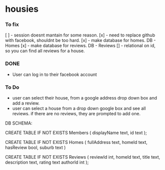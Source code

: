 # housies

### To fix

[ ] - session doesnt mantain for some reason.
[x] - need to replace github with facebook, shouldnt be too hard.
[x] - make database for homes. DB - Homes
[x] - make database for reviews. DB - Reviews
[] - relational on id, so you can find all reviews for a house.

### DONE
- User can log in to their facebook account

### To Do
- user can select their house, from a google address drop down box and add a review.
- user can select a house from a drop down google box and see all reviews. if there are no reviews, they are prompted to add one. 


DB SCHEMA: 

CREATE TABLE IF NOT EXISTS Members (
  displayName text,
  id text
);

CREATE TABLE IF NOT EXISTS Homes (
  fullAddress text,
  homeId text,
  hasReview bool,
  suburb text
)

CREATE TABLE IF NOT EXISTS Reviews (
  reviewId int,
  homeId text,
  title text,
  description text,
  rating text
  authorId int
);